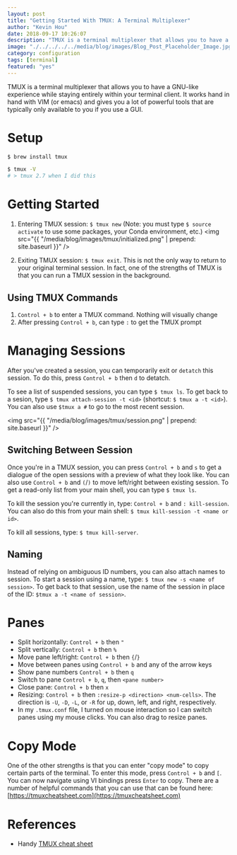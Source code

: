 ```yaml
---
layout: post
title: "Getting Started With TMUX: A Terminal Multiplexer"
author: "Kevin Hou"
date: 2018-09-17 10:26:07
description: "TMUX is a terminal multiplexer that allows you to have a GNU-like experience while staying entirely within your terminal client."
image: "./../../../../media/blog/images/Blog_Post_Placeholder_Image.jpg"
category: configuration
tags: [terminal]
featured: "yes"
---
```

TMUX is a terminal multiplexer that allows you to have a GNU-like experience while staying entirely within your terminal client. It works hand in hand with VIM (or emacs) and gives you a lot of powerful tools that are typically only available to you if you use a GUI.

# Setup
``` bash
$ brew install tmux

$ tmux -V
# > tmux 2.7 when I did this
```

# Getting Started
1. Entering TMUX session: `$ tmux new` (Note: you must type `$ source activate` to use some packages, your Conda environment, etc.)
<img src="{{ "/media/blog/images/tmux/initialized.png" | prepend: site.baseurl }}" />

2. Exiting TMUX session: `$ tmux exit`. This is not the only way to return to your original terminal session. In fact, one of the strengths of TMUX is that you can run a TMUX session in the background.

## Using TMUX Commands
1. `Control + b` to enter a TMUX command. Nothing will visually change
2. After pressing `Control + b`, can type `:` to get the TMUX prompt

# Managing Sessions
After you've created a session, you can temporarily exit or `detatch` this session. To do this, press `Control + b` then `d` to detatch.

To see a list of suspended sessions, you can type `$ tmux ls`. To get back to a sesion, type `$ tmux attach-session -t <id>` (shortcut: `$ tmux a -t <id>`). You can also use `$tmux a #` to go to the most recent session.

<img src="{{ "/media/blog/images/tmux/session.png" | prepend: site.baseurl }}" />

## Switching Between Session
Once you're in a TMUX session, you can press `Control + b` and `s` to get a dialogue of the open sessions with a preview of what they look like. You can also use `Control + b` and `(`/`)` to move left/right between existing session. To get a read-only list from your main shell, you can type `$ tmux ls`.

To kill the session you're currently in, type: `Control + b` and `: kill-session`. You can also do this from your main shell: `$ tmux kill-session -t <name or id>`.

To kill all sessions, type: `$ tmux kill-server`.

## Naming
Instead of relying on ambiguous ID numbers, you can also attach names to session. To start a session using a name, type: `$ tmux new -s <name of session>`. To get back to that session, use the name of the session in place of the ID: `$tmux a -t <name of session>`.

# Panes
* Split horizontally: `Control + b` then `"`
* Split vertically: `Control + b` then `%`
* Move pane left/right: `Control + b` then `{`/`}`
* Move between panes using `Control + b` and any of the arrow keys
* Show pane numbers `Control + b` then `q`
* Switch to pane `Control + b`, `q`, then `<pane number>`
* Close pane: `Control + b` then `x`
* Resizing: `Control + b` then `:resize-p <direction> <num-cells>`. The direction is `-U`, `-D`, `-L`, or `-R` for up, down, left, and right, respectively.
* In my `.tmux.conf` file, I turned on mouse interaction so I can switch panes using my mouse clicks. You can also drag to resize panes.

# Copy Mode
One of the other strengths is that you can enter "copy mode" to copy certain parts of the terminal. To enter this mode, press `Control + b` and `[`. You can now navigate using VI bindings press `Enter` to copy. There are a number of helpful commands that you can use that can be found here: [https://tmuxcheatsheet.com](https://tmuxcheatsheet.com)


# References
* Handy [TMUX cheat sheet](https://tmuxcheatsheet.com)
